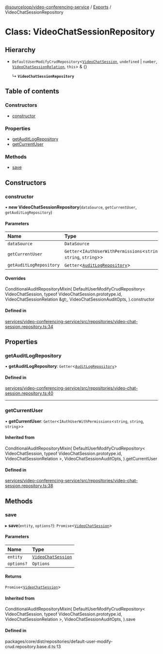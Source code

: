 [@sourceloop/video-conferencing-service](../README.md) / [Exports](../modules.md) / VideoChatSessionRepository

# Class: VideoChatSessionRepository

## Hierarchy

- `DefaultUserModifyCrudRepository`<[`VideoChatSession`](VideoChatSession.md), `undefined` \| `number`, [`VideoChatSessionRelation`](../interfaces/VideoChatSessionRelation.md), `this`\> & {}

  ↳ **`VideoChatSessionRepository`**

## Table of contents

### Constructors

- [constructor](VideoChatSessionRepository.md#constructor)

### Properties

- [getAuditLogRepository](VideoChatSessionRepository.md#getauditlogrepository)
- [getCurrentUser](VideoChatSessionRepository.md#getcurrentuser)

### Methods

- [save](VideoChatSessionRepository.md#save)

## Constructors

### constructor

• **new VideoChatSessionRepository**(`dataSource`, `getCurrentUser`, `getAuditLogRepository`)

#### Parameters

| Name | Type |
| :------ | :------ |
| `dataSource` | `DataSource` |
| `getCurrentUser` | `Getter`<`IAuthUserWithPermissions`<`string`, `string`, `string`\>\> |
| `getAuditLogRepository` | `Getter`<[`AuditLogRepository`](AuditLogRepository.md)\> |

#### Overrides

ConditionalAuditRepositoryMixin(
  DefaultUserModifyCrudRepository&lt;
    VideoChatSession,
    typeof VideoChatSession.prototype.id,
    VideoChatSessionRelation
  \&gt;,
  VideoChatSessionAuditOpts,
).constructor

#### Defined in

[services/video-conferencing-service/src/repositories/video-chat-session.repository.ts:34](https://github.com/sourcefuse/loopback4-microservice-catalog/blob/93a7f917/services/video-conferencing-service/src/repositories/video-chat-session.repository.ts#L34)

## Properties

### getAuditLogRepository

• **getAuditLogRepository**: `Getter`<[`AuditLogRepository`](AuditLogRepository.md)\>

#### Defined in

[services/video-conferencing-service/src/repositories/video-chat-session.repository.ts:40](https://github.com/sourcefuse/loopback4-microservice-catalog/blob/93a7f917/services/video-conferencing-service/src/repositories/video-chat-session.repository.ts#L40)

___

### getCurrentUser

• **getCurrentUser**: `Getter`<`IAuthUserWithPermissions`<`string`, `string`, `string`\>\>

#### Inherited from

ConditionalAuditRepositoryMixin(
  DefaultUserModifyCrudRepository<
    VideoChatSession,
    typeof VideoChatSession.prototype.id,
    VideoChatSessionRelation
  \>,
  VideoChatSessionAuditOpts,
).getCurrentUser

#### Defined in

[services/video-conferencing-service/src/repositories/video-chat-session.repository.ts:38](https://github.com/sourcefuse/loopback4-microservice-catalog/blob/93a7f917/services/video-conferencing-service/src/repositories/video-chat-session.repository.ts#L38)

## Methods

### save

▸ **save**(`entity`, `options?`): `Promise`<[`VideoChatSession`](VideoChatSession.md)\>

#### Parameters

| Name | Type |
| :------ | :------ |
| `entity` | [`VideoChatSession`](VideoChatSession.md) |
| `options?` | `Options` |

#### Returns

`Promise`<[`VideoChatSession`](VideoChatSession.md)\>

#### Inherited from

ConditionalAuditRepositoryMixin(
  DefaultUserModifyCrudRepository<
    VideoChatSession,
    typeof VideoChatSession.prototype.id,
    VideoChatSessionRelation
  \>,
  VideoChatSessionAuditOpts,
).save

#### Defined in

packages/core/dist/repositories/default-user-modify-crud.repository.base.d.ts:13
